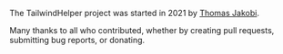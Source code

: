 The TailwindHelper project was started in 2021 by [Thomas Jakobi](https://github.com/jako).

Many thanks to all who contributed, whether by creating pull requests, submitting bug reports, or donating.